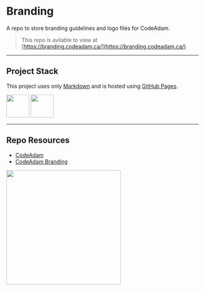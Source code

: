 # Branding

A repo to store branding guidelines and logo files for CodeAdam.

> This repo is avilable to view at  
> [https://branding.codeadam.ca/](https://branding.codeadam.ca/)

---

## Project Stack

This project uses only [Markdown](https://www.markdownguide.org/) and is hosted using [GitHub Pages](https://pages.github.com/).

<img src="https://console.codeadam.ca/api/image/github" width="60"> <img src="https://console.codeadam.ca/api/image/markdown" width="60">

---

## Repo Resources

- [CodeAdam](https://codeadam.ca/)
- [CodeAdam Branding](https://branding.codeadam.ca/)

<a href="https://codeadam.ca">
<img src="https://cdn.codeadam.ca/images@1.0.0/codeadam-logo-coloured-horizontal.png" width="300">
</a>
